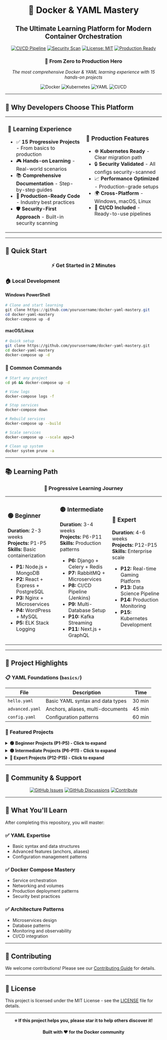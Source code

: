 <div align="center">

# 🐳 Docker & YAML Mastery
## The Ultimate Learning Platform for Modern Container Orchestration

[![CI/CD Pipeline](https://img.shields.io/github/actions/workflow/status/yourusername/docker-yaml-mastery/ci.yml?branch=main&label=CI%2FCD&logo=github&style=for-the-badge)](https://github.com/yourusername/docker-yaml-mastery/actions)
[![Security Scan](https://img.shields.io/badge/Security-Validated-green?style=for-the-badge&logo=shield)](https://github.com/yourusername/docker-yaml-mastery/security)
[![License: MIT](https://img.shields.io/badge/License-MIT-yellow.svg?style=for-the-badge)](https://opensource.org/licenses/MIT)
[![Production Ready](https://img.shields.io/badge/Status-Production%20Ready-brightgreen?style=for-the-badge&logo=docker)](https://github.com/yourusername/docker-yaml-mastery)

### 🚀 From Zero to Production Hero
*The most comprehensive Docker & YAML learning experience with 15 hands-on projects*

![Docker](https://img.shields.io/badge/docker-%230db7ed.svg?style=for-the-badge&logo=docker&logoColor=white)
![Kubernetes](https://img.shields.io/badge/kubernetes-%23326ce5.svg?style=for-the-badge&logo=kubernetes&logoColor=white)
![YAML](https://img.shields.io/badge/yaml-%23ffffff.svg?style=for-the-badge&logo=yaml&logoColor=151515)
![CI/CD](https://img.shields.io/badge/CI%2FCD-GitHub%20Actions-2088FF?style=for-the-badge&logo=github-actions&logoColor=white)

</div>

---

## 🌟 **Why Developers Choose This Platform**

<table>
<tr>
<td width="50%">

### 🎯 **Learning Experience**
- ✅ **15 Progressive Projects** - From basics to production
- 🎮 **Hands-on Learning** - Real-world scenarios
- 📚 **Comprehensive Documentation** - Step-by-step guides
- 🔧 **Production-Ready Code** - Industry best practices
- 🛡️ **Security-First Approach** - Built-in security scanning

</td>
<td width="50%">

### 🚀 **Production Features**
- ☸️ **Kubernetes Ready** - Clear migration path
- 🔒 **Security Validated** - All configs security-scanned
- 📈 **Performance Optimized** - Production-grade setups
- 🌍 **Cross-Platform** - Windows, macOS, Linux
- 🔄 **CI/CD Included** - Ready-to-use pipelines

</td>
</tr>
</table>

---

## 🚀 **Quick Start**

<div align="center">

### ⚡ **Get Started in 2 Minutes**

</div>

### 🏠 **Local Development**

#### Windows PowerShell
```powershell
# Clone and start learning
git clone https://github.com/yourusername/docker-yaml-mastery.git
cd docker-yaml-mastery
docker-compose up -d
```

#### macOS/Linux
```bash
# Quick setup
git clone https://github.com/yourusername/docker-yaml-mastery.git
cd docker-yaml-mastery
docker-compose up -d
```

### 🔧 **Common Commands**
```bash
# Start any project
cd p6 && docker-compose up -d

# View logs
docker-compose logs -f

# Stop services  
docker-compose down

# Rebuild services
docker-compose up --build

# Scale services
docker-compose up --scale app=3

# Clean up system
docker system prune -a
```

---

## 📚 **Learning Path**

<div align="center">

### 🎯 **Progressive Learning Journey**

</div>

<table>
<tr>
<td width="33.33%">

### 🟢 **Beginner**
**Duration:** 2-3 weeks  
**Projects:** P1-P5  
**Skills:** Basic containerization

- **P1:** Node.js + MongoDB
- **P2:** React + Express + PostgreSQL  
- **P3:** Nginx + Microservices
- **P4:** WordPress + MySQL
- **P5:** ELK Stack Logging

</td>
<td width="33.33%">

### 🟡 **Intermediate**
**Duration:** 3-4 weeks  
**Projects:** P6-P11  
**Skills:** Production patterns

- **P6:** Django + Celery + Redis
- **P7:** RabbitMQ + Microservices
- **P8:** CI/CD Pipeline (Jenkins)
- **P9:** Multi-Database Setup
- **P10:** Kafka Streaming
- **P11:** Next.js + GraphQL

</td>
<td width="33.33%">

### 🔴 **Expert**
**Duration:** 4-6 weeks  
**Projects:** P12-P15  
**Skills:** Enterprise scale

- **P12:** Real-time Gaming Platform
- **P13:** Data Science Pipeline
- **P14:** Production Monitoring
- **P15:** Kubernetes Development

</td>
</tr>
</table>

---

## 🎯 **Project Highlights**

### 📋 **YAML Foundations** (`basics/`)
| File | Description | Time |
|------|-------------|------|
| `hello.yaml` | Basic YAML syntax and data types | 30 min |
| `advanced.yaml` | Anchors, aliases, multi-documents | 45 min |
| `config.yaml` | Configuration patterns | 60 min |

### 🐋 **Featured Projects**

<details>
<summary><b>🟢 Beginner Projects (P1-P5) - Click to expand</b></summary>

| Project | Stack | Features |
|---------|-------|----------|
| **P1** | Node.js + MongoDB | Basic multi-container setup |
| **P2** | React + Express + PostgreSQL | Full-stack with database |
| **P3** | Nginx + Microservices | Load balancing, networking |
| **P4** | WordPress + MySQL | CMS with backup automation |
| **P5** | ELK Stack + Filebeat | Centralized logging |

</details>

<details>
<summary><b>🟡 Intermediate Projects (P6-P11) - Click to expand</b></summary>

| Project | Stack | Features |
|---------|-------|----------|
| **P6** ⭐ | Django + Celery + Redis | Async task processing |
| **P7** | RabbitMQ + Microservices | Message queues, service mesh |
| **P8** | Jenkins + GitLab | Complete DevOps pipeline |
| **P9** | Multi-DB Setup | Polyglot persistence |
| **P10** | Kafka + Streaming | Event streaming platform |
| **P11** | Next.js + GraphQL | Modern JAMstack |

</details>

<details>
<summary><b>🔴 Expert Projects (P12-P15) - Click to expand</b></summary>

| Project | Stack | Features |
|---------|-------|----------|
| **P12** | WebSocket Gaming | Real-time applications |
| **P13** | Data Science Pipeline | Big data processing |
| **P14** 🏆 | Production Monitoring | Enterprise-grade setup |
| **P15** | Kubernetes Tools | Cloud-native development |

</details>

---

## 🌟 **Community & Support**

<div align="center">

[![GitHub Issues](https://img.shields.io/badge/🐛-Report%20Issues-red?style=for-the-badge)](https://github.com/yourusername/docker-yaml-mastery/issues)
[![GitHub Discussions](https://img.shields.io/badge/💬-Join%20Discussion-181717?style=for-the-badge&logo=github)](https://github.com/yourusername/docker-yaml-mastery/discussions)
[![Contribute](https://img.shields.io/badge/🤝-Contribute-brightgreen?style=for-the-badge)](https://github.com/yourusername/docker-yaml-mastery/contribute)

</div>

---

## 🚀 **What You'll Learn**

After completing this repository, you will master:

### ✅ **YAML Expertise**
- Basic syntax and data structures
- Advanced features (anchors, aliases)
- Configuration management patterns

### ✅ **Docker Compose Mastery** 
- Service orchestration
- Networking and volumes
- Production deployment patterns
- Security best practices

### ✅ **Architecture Patterns**
- Microservices design
- Database patterns
- Monitoring and observability
- CI/CD integration

---

## 🤝 **Contributing**

We welcome contributions! Please see our [Contributing Guide](CONTRIBUTING.md) for details.

---

## 📄 **License**

This project is licensed under the MIT License - see the [LICENSE](LICENSE) file for details.

---

<div align="center">

**⭐ If this project helps you, please star it to help others discover it!**

**Built with ❤️ for the Docker community**

</div>
